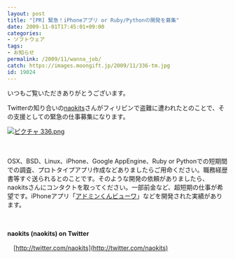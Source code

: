 ```yaml
---
layout: post
title: "[PR] 緊急！iPhoneアプリ or Ruby/Pythonの開発を募集"
date: 2009-11-01T17:45:01+09:00
categories:
- ソフトウェア
tags: 
- お知らせ
permalink: /2009/11/wanna_job/
catch: https://images.moongift.jp/2009/11/336-tm.jpg
id: 19024
---
```

いつもご覧いただきありがとうございます。

  

Twitterの知り合いの[naokits](http://twitter.com/naokits)さんがフィリピンで盗難に遭われたとのことで、その支援としての緊急の仕事募集になります。

  

[![ピクチャ 336.png](https://images.moongift.jp/2009/11/336-tm.jpg)](https://images.moongift.jp/2009/11/336.png)

  

　

  

OSX、BSD、Linux、iPhone、Google AppEngine、Ruby or Pythonでの短期間での調査、プロトタイプアプリ作成などありましたらご用命ください。職務経歴書等すぐ送られるとのことです。そのような開発の依頼がありましたら、naokitsさんにコンタクトを取ってください。一部前金など、超短期の仕事が希望です。iPhoneアプリ「[アドミンくんビューワ](http://itunes.apple.com/WebObjects/MZStore.woa/wa/viewSoftware?id=334999327&mt=8)」などを開発された実績があります。

  

　

  

**naokits (naokits) on Twitter**

  

　[http://twitter.com/naokits](http://twitter.com/naokits)

  
